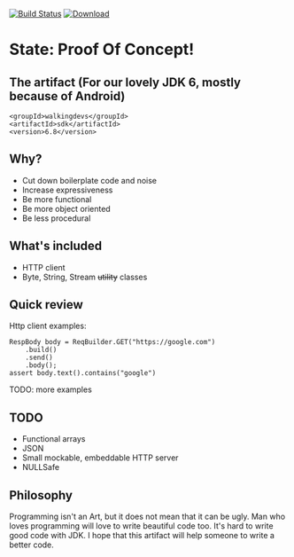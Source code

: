 [![Build Status](https://travis-ci.org/walkingdevs/sdk.svg?branch=master)](https://travis-ci.org/walkingdevs/sdk)
[![Download](https://api.bintray.com/packages/walkingdevs/mvn/sdk/images/download.svg) ](https://bintray.com/walkingdevs/mvn/sdk/_latestVersion)

# State: Proof Of Concept!

## The artifact (For our lovely JDK 6, mostly because of Android)
    <groupId>walkingdevs</groupId>
    <artifactId>sdk</artifactId>
    <version>6.8</version>

## Why?
- Cut down boilerplate code and noise
- Increase expressiveness
- Be more functional
- Be more object oriented
- Be less procedural

## What's included
- HTTP client
- Byte, String, Stream ~~utility~~ classes

## Quick review
Http client examples:

    RespBody body = ReqBuilder.GET("https://google.com")
        .build()
        .send()
        .body();
    assert body.text().contains("google")

TODO: more examples

## TODO
- Functional arrays
- JSON
- Small mockable, embeddable HTTP server
- NULLSafe

## Philosophy
Programming isn't an Art, but it does not mean that it can be ugly.
Man who loves programming will love to write beautiful code too.
It's hard to write good code with JDK. I hope that this artifact will
help someone to write a better code.